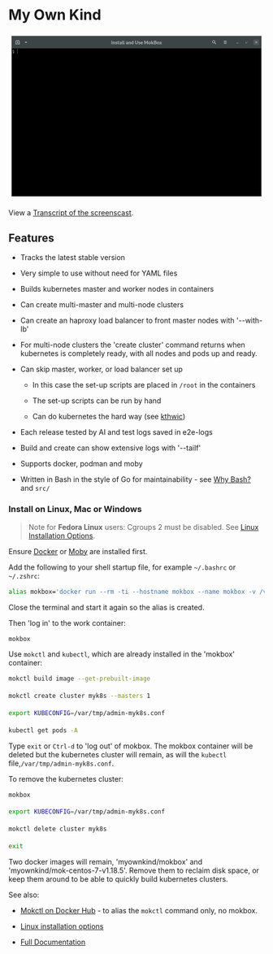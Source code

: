 # My Own Kind

![](docs/images/install-mokctl-linux.gif)

View a [Transcript of the screenscast](docs/install-mokctl-linux.md).

## Features

* Tracks the latest stable version

* Very simple to use without need for YAML files

* Builds kubernetes master and worker nodes in containers

* Can create multi-master and multi-node clusters

* Can create an haproxy load balancer to front master nodes with '--with-lb'

* For multi-node clusters the 'create cluster' command returns when kubernetes is completely ready, with all nodes and pods up and ready.

* Can skip master, worker, or load balancer set up
  
  * In this case the set-up scripts are placed in `/root` in the containers
  
  * The set-up scripts can be run by hand
  
  * Can do kubernetes the hard way (see [kthwic](https://github.com/my-own-kind/kubernetes-the-hard-way-in-containers))

* Each release tested by AI and test logs saved in e2e-logs

* Build and create can show extensive logs with '--tailf'

* Supports docker, podman and moby

* Written in Bash in the style of Go for maintainability - see [Why Bash?](https://github.com/my-own-kind/mokctl-docs/blob/master/docs/faq.md#why-bash) and `src/`

### Install on Linux, Mac or Windows

> Note for **Fedora Linux** users: Cgroups 2 must be disabled. See [Linux Installation Options](/docs/install-linux.md).

Ensure [Docker](https://www.docker.com/get-started) or [Moby](https://github.com/moby/moby) are installed first.

Add the following to your shell startup file, for example `~/.bashrc` or `~/.zshrc`:

```bash
alias mokbox='docker run --rm -ti --hostname mokbox --name mokbox -v /var/run/docker.sock:/var/run/docker.sock -v /var/tmp:/var/tmp myownkind/mokbox'
```

Close the terminal and start it again so the alias is created.

Then 'log in' to the work container:

```bash
mokbox
```

Use `mokctl` and `kubectl`, which are already installed in the 'mokbox' container:

```bash
mokctl build image --get-prebuilt-image

mokctl create cluster myk8s --masters 1

export KUBECONFIG=/var/tmp/admin-myk8s.conf

kubectl get pods -A
```

Type `exit` or `Ctrl-d` to 'log out' of mokbox. The mokbox container will be deleted but the kubernetes cluster will remain, as will the `kubectl` file,`/var/tmp/admin-myk8s.conf`.

To remove the kubernetes cluster:

```bash
mokbox

export KUBECONFIG=/var/tmp/admin-myk8s.conf

mokctl delete cluster myk8s

exit
```

Two docker images will remain, 'myownkind/mokbox' and 'myownkind/mok-centos-7-v1.18.5'. Remove them to reclaim disk space, or keep them around to be able to quickly build kubernetes clusters.

See also:

* [Mokctl on Docker Hub](https://hub.docker.com/repository/docker/myownkind/mokctl) - to alias the `mokctl` command only, no mokbox.

* [Linux installation options](/docs/install-linux.md)

* [Full Documentation](https://github.com/my-own-kind/mokctl-docs)
